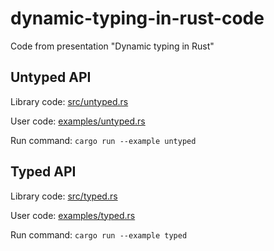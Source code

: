 # dynamic-typing-in-rust-code

Code from presentation "Dynamic typing in Rust"

## Untyped API

Library code: [src/untyped.rs](src/untyped.rs)

User code: [examples/untyped.rs](examples/untyped.rs)

Run command: `cargo run --example untyped`

## Typed API

Library code: [src/typed.rs](src/typed.rs)

User code: [examples/typed.rs](examples/typed.rs)

Run command: `cargo run --example typed`
